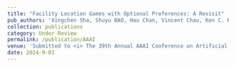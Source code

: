 ```yaml
---
title: "Facility Location Games with Optional Preferences: A Revisit"
pub_authors: 'Xingchen Sha, Shuyu BAO, Hau Chan, Vincent Chau, Ken C. K. Fong, Minming Li'
collection: publications
category: Under Review
permalink: /publication/AAAI
venue: 'Submitted to <i> The 39th Annual AAAI Conference on Artificial Intelligence (AAAI 2025)</i>'
date: 2024-9-01
---
```


